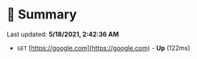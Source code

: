 # 📖 Summary
Last updated: **5/18/2021, 2:42:36 AM**

- `GET` [https://google.com](https://google.com) - **Up** (122ms)

